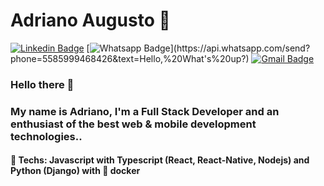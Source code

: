 # Adriano Augusto 🚀 

  [![Linkedin Badge](https://img.shields.io/badge/-LinkedIn-blue?style=flat-square&logo=Linkedin&logoColor=white&link=https://www.linkedin.com/in/kaio-ribeiro-310123150/)](https://www.linkedin.com/in/adriano-asj/)
  [![Whatsapp Badge](https://img.shields.io/badge/-Whatsapp-4CA143?style=flat-square&labelColor=4CA143&logo=whatsapp&logoColor=white&link=https://api.whatsapp.com/send?phone=5585997917733&text=Hello,%20What's%20up?)](https://api.whatsapp.com/send?phone=5585999468426&text=Hello,%20What's%20up?)
  [![Gmail Badge](https://img.shields.io/badge/-Gmail-c14438?style=flat-square&logo=Gmail&logoColor=white&link=mailto:adrianosousa.junior@gmail.com)](mailto:adrianosousa.junior@gmail.com)


### Hello there 👋


### My name is Adriano, I'm a Full Stack Developer and an enthusiast of the best web & mobile development technologies..

#### 💜 Techs: Javascript with Typescript (React, React-Native, Nodejs) and Python (Django) with 🐳 docker
